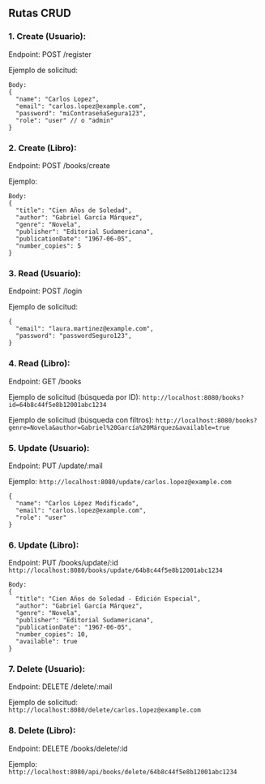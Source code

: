 ## Rutas CRUD

### 1. Create (Usuario):

Endpoint: POST /register

Ejemplo de solicitud:

```
Body:
{
  "name": "Carlos Lopez",
  "email": "carlos.lopez@example.com",
  "password": "miContraseñaSegura123",
  "role": "user" // o "admin"
}
```

### 2. Create (Libro):

Endpoint: POST /books/create

Ejemplo:

```
Body:
{
  "title": "Cien Años de Soledad",
  "author": "Gabriel García Márquez",
  "genre": "Novela",
  "publisher": "Editorial Sudamericana",
  "publicationDate": "1967-06-05",
  "number_copies": 5
}
```

### 3. Read (Usuario):

Endpoint: POST /login

Ejemplo de solicitud:

```
{
  "email": "laura.martinez@example.com",
  "password": "passwordSeguro123",
}
```

### 4. Read (Libro):

Endpoint: GET /books

Ejemplo de solicitud (búsqueda por ID):
```http://localhost:8080/books?id=64b8c44f5e8b12001abc1234```

Ejemplo de solicitud (búsqueda con filtros):
```http://localhost:8080/books?genre=Novela&author=Gabriel%20García%20Márquez&available=true```


### 5. Update (Usuario):

Endpoint: PUT /update/:mail

Ejemplo:
```http://localhost:8080/update/carlos.lopez@example.com```


```
{
  "name": "Carlos López Modificado",
  "email": "carlos.lopez@example.com",
  "role": "user"
}
```

### 6. Update (Libro):

Endpoint: PUT /books/update/:id
```http://localhost:8080/books/update/64b8c44f5e8b12001abc1234```


```
Body:
{
  "title": "Cien Años de Soledad - Edición Especial",
  "author": "Gabriel García Márquez",
  "genre": "Novela",
  "publisher": "Editorial Sudamericana",
  "publicationDate": "1967-06-05",
  "number_copies": 10,
  "available": true
}
```

### 7. Delete (Usuario):

Endpoint: DELETE /delete/:mail

Ejemplo de solicitud:
```http://localhost:8080/delete/carlos.lopez@example.com```

### 8. Delete (Libro):

Endpoint: DELETE /books/delete/:id

Ejemplo:
```http://localhost:8080/api/books/delete/64b8c44f5e8b12001abc1234```


